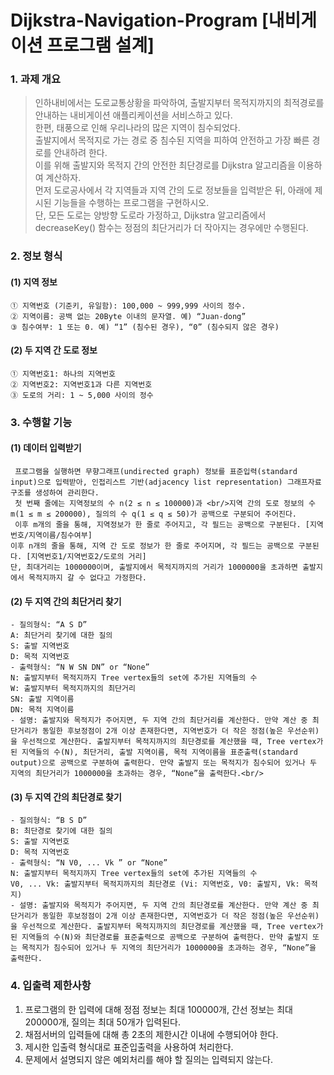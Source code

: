 # Dijkstra-Navigation-Program [내비게이션 프로그램 설계]
### 1. 과제 개요  
>인하내비에서는 도로교통상황을 파악하여, 출발지부터 목적지까지의 최적경로를 안내하는 내비게이션 애플리케이션을 서비스하고 있다.  
한편, 태풍으로 인해 우리나라의 많은 지역이 침수되었다.  
출발지에서 목적지로 가는 경로 중 침수된 지역을 피하여 안전하고 가장 빠른 경로를 안내하려 한다.  
이를 위해 출발지와 목적지 간의 안전한 최단경로를 Dijkstra 알고리즘을 이용하여 계산하자.  
먼저 도로공사에서 각 지역들과 지역 간의 도로 정보들을 입력받은 뒤, 아래에 제시된 기능들을 수행하는 프로그램을 구현하시오.  
단, 모든 도로는 양방향 도로라 가정하고, Dijkstra 알고리즘에서 decreaseKey() 함수는 정점의 최단거리가 더 작아지는 경우에만 수행된다.  

### 2. 정보 형식  
  #### (1) 지역 정보  
    ① 지역번호 (기준키, 유일함): 100,000 ~ 999,999 사이의 정수.  
    ② 지역이름: 공백 없는 20Byte 이내의 문자열. 예) “Juan-dong”  
    ③ 침수여부: 1 또는 0. 예) “1” (침수된 경우), “0” (침수되지 않은 경우)  
  #### (2) 두 지역 간 도로 정보  
    ① 지역번호1: 하나의 지역번호  
    ② 지역번호2: 지역번호1과 다른 지역번호  
    ③ 도로의 거리: 1 ~ 5,000 사이의 정수  
  
### 3. 수행할 기능  
  #### (1) 데이터 입력받기  
     프로그램을 실행하면 무향그래프(undirected graph) 정보를 표준입력(standard input)으로 입력받아, 인접리스트 기반(adjacency list representation) 그래프자료구조를 생성하여 관리한다. 
     첫 번째 줄에는 지역정보의 수 n(2 ≤ n ≤ 100000)과 <br/>지역 간의 도로 정보의 수 m(1 ≤ m ≤ 200000), 질의의 수 q(1 ≤ q ≤ 50)가 공백으로 구분되어 주어진다.  
     이후 m개의 줄을 통해, 지역정보가 한 줄로 주어지고, 각 필드는 공백으로 구분된다. [지역번호/지역이름/침수여부]   
    이후 n개의 줄을 통해, 지역 간 도로 정보가 한 줄로 주어지며, 각 필드는 공백으로 구분된다. [지역번호1/지역번호2/도로의 거리]  
    단, 최대거리는 1000000이며, 출발지에서 목적지까지의 거리가 1000000을 초과하면 출발지에서 목적지까지 갈 수 없다고 가정한다.  
  #### (2) 두 지역 간의 최단거리 찾기  
    - 질의형식: “A S D”  
    A: 최단거리 찾기에 대한 질의  
    S: 출발 지역번호  
    D: 목적 지역번호  
    - 출력형식: “N W SN DN” or “None”  
    N: 출발지부터 목적지까지 Tree vertex들의 set에 추가된 지역들의 수  
    W: 출발지부터 목적지까지의 최단거리  
    SN: 출발 지역이름  
    DN: 목적 지역이름  
    - 설명: 출발지와 목적지가 주어지면, 두 지역 간의 최단거리를 계산한다. 만약 계산 중 최단거리가 동일한 후보정점이 2개 이상 존재한다면, 지역번호가 더 작은 정점(높은 우선순위)을 우선적으로 계산한다. 출발지부터 목적지까지의 최단경로를 계산했을 때, Tree vertex가 된 지역들의 수(N), 최단거리, 출발 지역이름, 목적 지역이름을 표준출력(standard output)으로 공백으로 구분하여 출력한다. 만약 출발지 또는 목적지가 침수되어 있거나 두 지역의 최단거리가 1000000을 초과하는 경우, “None”을 출력한다.<br/>
#### (3) 두 지역 간의 최단경로 찾기  
    - 질의형식: “B S D”  
    B: 최단경로 찾기에 대한 질의  
    S: 출발 지역번호  
    D: 목적 지역번호  
    - 출력형식: “N V0, ... Vk ” or “None”   
    N: 출발지부터 목적지까지 Tree vertex들의 set에 추가된 지역들의 수  
    V0, ... Vk: 출발지부터 목적지까지의 최단경로 (Vi: 지역번호, V0: 출발지, Vk: 목적지)  
    - 설명: 출발지와 목적지가 주어지면, 두 지역 간의 최단경로를 계산한다. 만약 계산 중 최단거리가 동일한 후보정점이 2개 이상 존재한다면, 지역번호가 더 작은 정점(높은 우선순위)을 우선적으로 계산한다. 출발지부터 목적지까지의 최단경로를 계산했을 때, Tree vertex가 된 지역들의 수(N)와 최단경로를 표준출력으로 공백으로 구분하여 출력한다. 만약 출발지 또는 목적지가 침수되어 있거나 두 지역의 최단거리가 1000000을 초과하는 경우, “None”을 출력한다.

### 4. 입출력 제한사항  
  1. 프로그램의 한 입력에 대해 정점 정보는 최대 100000개, 간선 정보는 최대 200000개, 질의는 최대 50개가 입력된다.  
  2. 채점서버의 입력들에 대해 총 2초의 제한시간 이내에 수행되어야 한다.  
  3. 제시한 입출력 형식대로 표준입출력을 사용하여 처리한다.  
  4. 문제에서 설명되지 않은 예외처리를 해야 할 질의는 입력되지 않는다.
